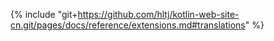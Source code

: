 {% include "git+https://github.com/hltj/kotlin-web-site-cn.git/pages/docs/reference/extensions.md#translations" %}
